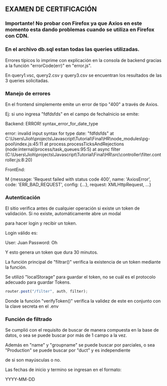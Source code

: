 ## EXAMEN DE CERTIFICACIÓN

### Importante! No probar con Firefox ya que Axios en este momento esta dando problemas cuando se utiliza en Firefox con CDN.

### En el archivo db.sql estan todas las queries utilizadas.

Errores típicos lo imprime con explicación en la consola de backend gracias a la función "errorCode(err)" en "error.js".

En query1.vsc, query2.csv y query3.csv se encuentran los resultados de las 3 queries solicitadas.

### Manejo de errores

En el frontend simplemente emite un error de tipo "400" a través de Axios.

Ej: si uno ingresa "fdfdsfds" en el campo de fechaInicio se emite:


Backend: 
    ERROR!
    syntax_error_for_date_type

error: invalid input syntax for type date: "fdfdsfds"
    at C:\Users\Jioh\projects\Javascript\Tutorial\Final\HR\node_modules\pg-pool\index.js:45:11
    at process.processTicksAndRejections (node:internal/process/task_queues:95:5)
    at async filter (C:\Users\Jioh\projects\Javascript\Tutorial\Final\HR\src\controller\filter.controller.js:8:20)

FrontEnd:

M {message: 'Request failed with status code 400', name: 'AxiosError', code: 'ERR_BAD_REQUEST', config: {…}, request: XMLHttpRequest, …}



### Autenticación

El sitio verifica antes de cualquier operación si existe un token de validación. Si no existe, automáticamente abre un modal

para hacer login y recibir un token.

Login válido es:

User: Juan
Password: Oh

Y esto genera un token que dura 30 minutos. 

La función principal de "filtrar()" verifica la existencia de un token mediante la función.

Se utilizó "localStorage" para guardar el token, no se cuál es el protocolo adecuado para guardar Tokens.

```js
router.post("/filter", auth, filter);
```
Donde la función "verifyToken()" verifica la validez de este en conjunto con la clave secreta en el .env

### Función de filtrado

Se cumplió con el requisito de buscar de manera compuesta en la base de datos, o sea se puede buscar por más de 1 campo a la vez.

Además en "name" y "groupname" se puede buscar por parciales, o sea "Production" se puede buscar por "duct" y es independiente 

de si son mayúsculas o no.

Las fechas de inicio y termino se ingresan en el formato:

YYYY-MM-DD